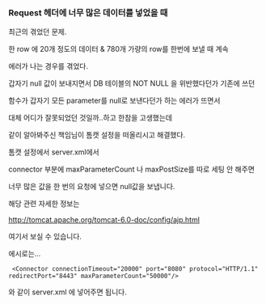### Request 헤더에 너무 많은 데이터를 넣었을 때
  
  
  

최근의 겪었던 문제.

한 row 에 20개 정도의 데이터 & 780개 가량의 row를 한번에 보낼 때 계속

에러가 나는 경우를 겪었다.


갑자기 null 값이 보내지면서 DB 테이블의 NOT NULL 을 위반했다던가 기존에 쓰던

함수가 갑자기 모든 parameter를 null로 보낸다던가 하는 에러가 뜨면서

대체 어디가 잘못되었던 것일까..하고 한참을 고생했는데

같이 알아봐주신 책임님이 톰캣 설정을 떠올리시고 해결했다.


톰캣 설정에서 server.xml에서

connector 부분에 maxParameterCount 나 maxPostSize를 따로 세팅 안 해주면

너무 많은 값을 한 번의 요청에 넣으면 null값을 보냅니다.


해당 관련 자세한 정보는


http://tomcat.apache.org/tomcat-6.0-doc/config/ajp.html


여기서 보실 수 있습니다.

에시로는...

	 <Connector connectionTimeout="20000" port="8080" protocol="HTTP/1.1" redirectPort="8443" maxParameterCount="50000"/>
	 
와 같이 server.xml 에 넣어주면 됩니다.